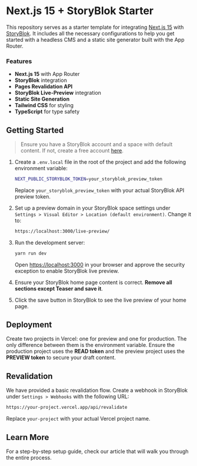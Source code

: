 # Next.js 15 + StoryBlok Starter

This repository serves as a starter template for integrating [Next.js 15](https://nextjs.org) with [StoryBlok](https://www.storyblok.com). It includes all the necessary configurations to help you get started with a headless CMS and a static site generator built with the App Router.

### Features

- **Next.js 15** with App Router
- **StoryBlok** integration
- **Pages Revalidation API**
- **StoryBlok Live-Preview** integration
- **Static Site Generation**
- **Tailwind CSS** for styling
- **TypeScript** for type safety

## Getting Started

> Ensure you have a StoryBlok account and a space with default content. If not, create a free account [here](https://www.storyblok.com).

1. Create a `.env.local` file in the root of the project and add the following environment variable:

    ```bash
    NEXT_PUBLIC_STORYBLOK_TOKEN=your_storyblok_preview_token
    ```
    Replace `your_storyblok_preview_token` with your actual StoryBlok API preview token.

2. Set up a preview domain in your StoryBlok space settings under `Settings > Visual Editor > Location (default environment)`. Change it to:

    ```bash
    https://localhost:3000/live-preview/
    ```

3. Run the development server:

    ```bash
    yarn run dev
    ```

    Open [https://localhost:3000](https://localhost:3000) in your browser and approve the security exception to enable StoryBlok live preview.

4. Ensure your StoryBlok home page content is correct. **Remove all sections except Teaser and save it**.

5. Click the save button in StoryBlok to see the live preview of your home page.

## Deployment

Create two projects in Vercel: one for preview and one for production. The only difference between them is the environment variable. Ensure the production project uses the **READ token** and the preview project uses the **PREVIEW token** to secure your draft content.

## Revalidation

We have provided a basic revalidation flow. Create a webhook in StoryBlok under `Settings > Webhooks` with the following URL:

```bash
https://your-project.vercel.app/api/revalidate
```

Replace `your-project` with your actual Vercel project name.

## Learn More

For a step-by-step setup guide, check our article that will walk you through the entire process.
